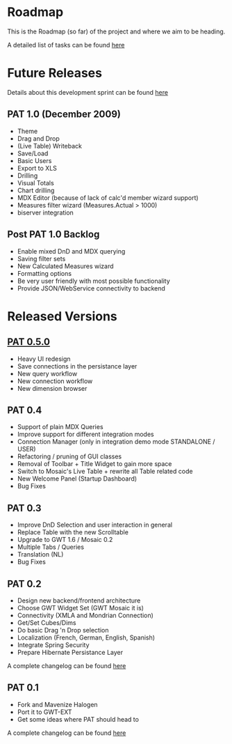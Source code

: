 # Roadmap #
This is the Roadmap (so far) of the project and where we aim to be heading.

A detailed list of tasks can be found [here](http://jira.pentaho.com/browse/PAT?report=com.atlassian.jira.plugin.system.project:roadmap-panel)

# Future Releases #


Details about this development sprint can be found [here](DevelopmentSprint050.md)
## PAT 1.0 (December 2009) ##
  * Theme
  * Drag and Drop
  * (Live Table) Writeback
  * Save/Load
  * Basic Users
  * Export to XLS
  * Drilling
  * Visual Totals
  * Chart drilling
  * MDX Editor (because of lack of calc'd member wizard support)
  * Measures filter wizard (Measures.Actual > 1000)
  * biserver integration

## Post PAT 1.0 Backlog ##
  * Enable mixed DnD and MDX querying
  * Saving filter sets
  * New Calculated Measures wizard
  * Formatting options
  * Be very user friendly with most possible functionality
  * Provide JSON/WebService connectivity to backend

# Released Versions #

## [PAT 0.5.0](DevelopmentSprint050.md) ##
  * Heavy UI redesign
  * Save connections in the persistance layer
  * New query workflow
  * New connection workflow
  * New dimension browser


## PAT 0.4 ##
  * Support of plain MDX Queries
  * Improve support for different integration modes
  * Connection Manager (only in integration demo mode STANDALONE / USER)
  * Refactoring / pruning of GUI classes
  * Removal of Toolbar + Title Widget to gain more space
  * Switch to Mosaic's Live Table + rewrite all Table related code
  * New Welcome Panel (Startup Dashboard)
  * Bug Fixes

## PAT 0.3 ##
  * Improve DnD Selection and user interaction in general
  * Replace Table with the new Scrolltable
  * Upgrade to GWT 1.6 / Mosaic 0.2
  * Multiple Tabs / Queries
  * Translation (NL)
  * Bug Fixes


## PAT 0.2 ##
  * Design new backend/frontend architecture
  * Choose GWT Widget Set (GWT Mosaic it is)
  * Connectivity (XMLA and Mondrian Connection)
  * Get/Set Cubes/Dims
  * Do basic Drag 'n Drop selection
  * Localization (French, German, English, Spanish)
  * Integrate Spring Security
  * Prepare Hibernate Persistance Layer

A complete changelog can be found [here](http://jira.pentaho.com/ReleaseNote.jspa?version=10615&styleName=Html&projectId=10165&Create=Create)

## PAT 0.1 ##
  * Fork and Mavenize Halogen
  * Port it to GWT-EXT
  * Get some ideas where PAT should head to


A complete changelog can be found [here](http://jira.pentaho.com/ReleaseNote.jspa?version=10613&styleName=Html&projectId=10165&Create=Create)